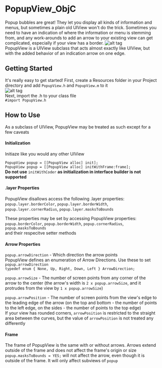 # PopupView_ObjC
Popup bubbles are great! 
They let you display all kinds of information and menus, but sometimes a plain old UIView won't do the trick. 
Sometimes you need to have an indication of where the information or menu is stemming from, and any work-arounds to add an arrow to your existing view can get complicated, especially if your view has a border. 
![alt tag](https://cloud.githubusercontent.com/assets/15157368/10546172/80d09b22-73fa-11e5-8411-4235b3495569.png)  
PopupView is a UIView subclass that acts almost exactly like UIView, but with the added behavior of an indication arrow on one edge.

## Getting Started
It's really easy to get started!
First, create a Resources folder in your Project directory and add `PopupView.h` and `PopupView.m` to it  
![alt tag](https://cloud.githubusercontent.com/assets/15157368/10805599/4a37eb60-7da5-11e5-9cc3-44ce767271e1.png)  
Next, import the .h to your class file  
`#import PopupView.h`

## How to Use
As a subclass of UIView, PopupView may be treated as such except for a few caveats
#### Initialization
Initiaze like you would any other UIView

`PopupView popup = [[PopupView alloc] init];`  
`PopupView popup = [[PopupView alloc] initWithFrame:frame];`  
**Do not use** `initWithCoder` **as initialization in interface builder is not supported**
#### .layer Properties
PopupView disallows access the following .layer properties:  
`popup.layer.borderColor`, `popup.layer.borderWidth`, `popup.layer.cornerRadius`, `popup.layer.masksToBounds`  

These properties may be set by accessing PopupView properties: 
`popup.borderColor`, `popup.borderWidth`, `popup.cornerRadius`, `popup.masksToBounds`  
and their respecitve setter methods
#### Arrow Properties
`popup.arrowDirection` - Which direction the arrow points  
PopupView defines an enumeration of Arrow Directions. Use these to set `popup.arrowDirection`  
`typedef enum {
None,
Up,
Right,
Down,
Left
} ArrowDirection;`

`popup.arrowSize` - The number of screen points from any corner of the arrow to the center (the arrow's width is `2 x popup.arrowSize`, and it protrudes from the view by `1 x popup.arrowSize`)

`popup.arrowPosition` - The number of screen points from the view's edge to the leading edge of the arrow (on the top and bottom - the number of points to the left edge, on the sides - the number of points to the top edge)  
If your view has rounded corners, `arrowPosition` is restricted to the straight area between the curves, but the value of `arrowPosition` is not treated any differently

#### Frame
The frame of PopupView is the same with or without arrows. Arrows extend outside of the frame and does not affect the frame's origin or size  
`popup.masksToBounds = YES;` will not affect the arrow, even though it is outside of the frame. It will only affect subviews of `popup`